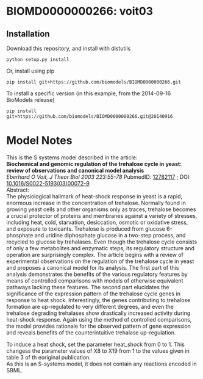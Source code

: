 # BIOMD0000000266: voit03

## Installation

Download this repository, and install with distutils

`python setup.py install`

Or, install using pip

`pip install git+https://github.com/biomodels/BIOMD0000000266.git`

To install a specific version (in this example, from the 2014-09-16 BioModels release)

`pip install git+https://github.com/biomodels/BIOMD0000000266.git@20140916`


# Model Notes


This is the S systems model described in the article:  
**Biochemical and genomic regulation of the trehalose cycle in yeast: review of observations and canonical model analysis**   
_Eberhard O Voit, J Theor Biol 2003 223:55-78_ PubmedID:
[12782117](http://www.ncbi.nlm.nih.gov/pubmed/12782117) ; DOI:
[10.1016/S0022-5193(03)00072-9](dx.doi.org/10.1016/S0022-5193\(03\)00072-9)  
Abstract:  
The physiological hallmark of heat-shock response in yeast is a rapid,
enormous increase in the concentration of trehalose. Normally found in growing
yeast cells and other organisms only as traces, trehalose becomes a crucial
protector of proteins and membranes against a variety of stresses, including
heat, cold, starvation, desiccation, osmotic or oxidative stress, and exposure
to toxicants. Trehalose is produced from glucose 6-phosphate and uridine
diphosphate glucose in a two-step process, and recycled to glucose by
trehalases. Even though the trehalose cycle consists of only a few metabolites
and enzymatic steps, its regulatory structure and operation are surprisingly
complex. The article begins with a review of experimental observations on the
regulation of the trehalose cycle in yeast and proposes a canonical model for
its analysis. The first part of this analysis demonstrates the benefits of the
various regulatory features by means of controlled comparisons with models of
otherwise equivalent pathways lacking these features. The second part
elucidates the significance of the expression pattern of the trehalose cycle
genes in response to heat shock. Interestingly, the genes contributing to
trehalose formation are up-regulated to very different degrees, and even the
trehalose degrading trehalases show drastically increased activity during
heat-shock response. Again using the method of controlled comparisons, the
model provides rationale for the observed pattern of gene expression and
reveals benefits of the counterintuitive trehalase up-regulation.

To induce a heat shock, set the parameter heat_shock from 0 to 1. This
changess the parameter values of X8 to X19 from 1 to the values given in table
3 of th eoriginal publication.  
As this is an S-systems model, it does not contain any reactions encoded in
SBML.


